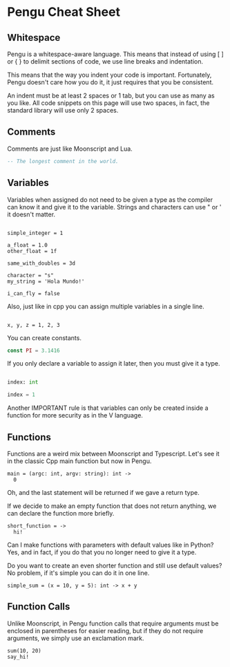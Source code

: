 # Pengu Cheat Sheet

## Whitespace

Pengu is a whitespace-aware language. This means that instead of using [ ] or { } to delimit sections of code, we use line breaks and indentation.

This means that the way you indent your code is important. Fortunately, Pengu doesn't care how you do it, it just requires that you be consistent.

An indent must be at least 2 spaces or 1 tab, but you can use as many as you like. All code snippets on this page will use two spaces, in fact, the standard library will use only 2 spaces.

## Comments

Comments are just like Moonscript and Lua.

``` Lua
-- The longest comment in the world.
```

## Variables

Variables when assigned do not need to be given a type as the compiler can know it and give it to the variable. Strings and characters can use " or ' it doesn't matter.

``` Moonscript

simple_integer = 1

a_float = 1.0
other_float = 1f

same_with_doubles = 3d

character = "s"
my_string = 'Hola Mundo!'

i_can_fly = false

```

Also, just like in cpp you can assign multiple variables in a single line.

``` Moonscript

x, y, z = 1, 2, 3

```

You can create constants.

``` javascript 
const PI = 3.1416
```

If you only declare a variable to assign it later, then you must give it a type.

``` Python

index: int

index = 1

```

Another IMPORTANT rule is that variables can only be created inside a function for more security as in the V language.

## Functions

Functions are a weird mix between Moonscript and Typescript. Let's see it in the classic Cpp main function but now in Pengu.



``` Moonscript
main = (argc: int, argv: string): int -> 
  0
```

Oh, and the last statement will be returned if we gave a return type.

If we decide to make an empty function that does not return anything, we can declare the function more briefly.

``` Moonscript
short_function = ->
  hi!
```

Can I make functions with parameters with default values ​​like in Python? Yes, and in fact, if you do that you no longer need to give it a type.

Do you want to create an even shorter function and still use default values? No problem, if it's simple you can do it in one line.

``` Moonscript
simple_sum = (x = 10, y = 5): int -> x + y
```

## Function Calls

Unlike Moonscript, in Pengu function calls that require arguments must be enclosed in parentheses for easier reading, but if they do not require arguments, we simply use an exclamation mark.

``` Moonscript
sum(10, 20)
say_hi!
```